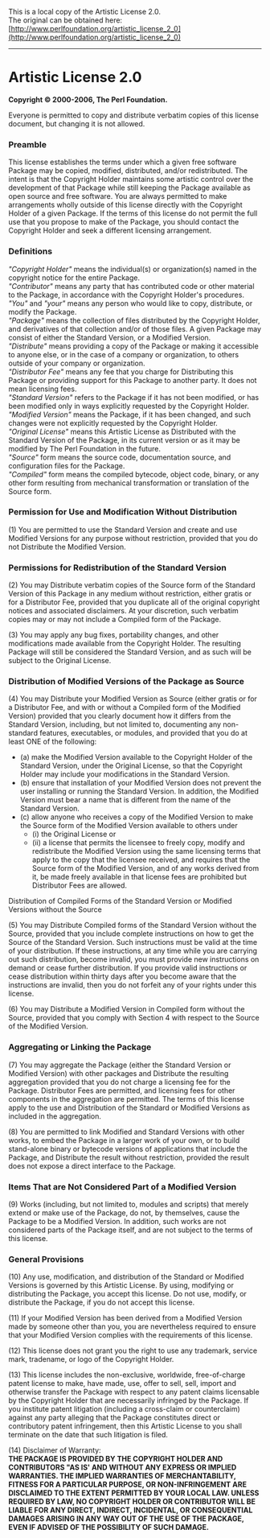 This is a local copy of the Artistic License 2.0.  
The original can be obtained here: [http://www.perlfoundation.org/artistic_license_2_0](http://www.perlfoundation.org/artistic_license_2_0)

--------------------------------------------------------------------------------

# Artistic License 2.0

**Copyright © 2000-2006, The Perl Foundation.**

Everyone is permitted to copy and distribute verbatim copies of this license document, but changing it is not allowed.

### Preamble

This license establishes the terms under which a given free software Package may be copied, modified, distributed, and/or redistributed. The intent is that the Copyright Holder maintains some artistic control over the development of that Package while still keeping the Package available as open source and free software.
You are always permitted to make arrangements wholly outside of this license directly with the Copyright Holder of a given Package. If the terms of this license do not permit the full use that you propose to make of the Package, you should contact the Copyright Holder and seek a different licensing arrangement.

### Definitions

*"Copyright Holder"* means the individual(s) or organization(s) named in the copyright notice for the entire Package.  
*"Contributor"* means any party that has contributed code or other material to the Package, in accordance with the Copyright Holder's procedures.  
*"You"* and *"your"* means any person who would like to copy, distribute, or modify the Package.  
*"Package"* means the collection of files distributed by the Copyright Holder, and derivatives of that collection and/or of those files. A given Package may consist of either the Standard Version, or a Modified Version.  
*"Distribute"* means providing a copy of the Package or making it accessible to anyone else, or in the case of a company or organization, to others outside of your company or organization.  
*"Distributor Fee"* means any fee that you charge for Distributing this Package or providing support for this Package to another party. It does not mean licensing fees.  
*"Standard Version"* refers to the Package if it has not been modified, or has been modified only in ways explicitly requested by the Copyright Holder.  
*"Modified Version"* means the Package, if it has been changed, and such changes were not explicitly requested by the Copyright Holder.  
*"Original License"* means this Artistic License as Distributed with the Standard Version of the Package, in its current version or as it may be modified by The Perl Foundation in the future.  
*"Source"* form means the source code, documentation source, and configuration files for the Package.  
*"Compiled"* form means the compiled bytecode, object code, binary, or any other form resulting from mechanical transformation or translation of the Source form.  

### Permission for Use and Modification Without Distribution

(1) You are permitted to use the Standard Version and create and use Modified Versions for any purpose without restriction, provided that you do not Distribute the Modified Version.

### Permissions for Redistribution of the Standard Version

(2) You may Distribute verbatim copies of the Source form of the Standard Version of this Package in any medium without restriction, either gratis or for a Distributor Fee, provided that you duplicate all of the original copyright notices and associated disclaimers. At your discretion, such verbatim copies may or may not include a Compiled form of the Package.

(3) You may apply any bug fixes, portability changes, and other modifications made available from the Copyright Holder. The resulting Package will still be considered the Standard Version, and as such will be subject to the Original License.

### Distribution of Modified Versions of the Package as Source

(4) You may Distribute your Modified Version as Source (either gratis or for a Distributor Fee, and with or without a Compiled form of the Modified Version) provided that you clearly document how it differs from the Standard Version, including, but not limited to, documenting any non-standard features, executables, or modules, and provided that you do at least ONE of the following:

 - (a) make the Modified Version available to the Copyright Holder of the Standard Version, under the Original License, so that the Copyright Holder may include your modifications in the Standard Version.
 - (b) ensure that installation of your Modified Version does not prevent the user installing or running the Standard Version. In addition, the Modified Version must bear a name that is different from the name of the Standard Version.
 - (c) allow anyone who receives a copy of the Modified Version to make the Source form of the Modified Version available to others under
    - (i) the Original License or
    - (ii) a license that permits the licensee to freely copy, modify and redistribute the Modified Version using the same licensing terms that apply to the copy that the licensee received, and requires that the Source form of the Modified Version, and of any works derived from it, be made freely available in that license fees are prohibited but Distributor Fees are allowed.

Distribution of Compiled Forms of the Standard Version or Modified Versions without the Source

(5) You may Distribute Compiled forms of the Standard Version without the Source, provided that you include complete instructions on how to get the Source of the Standard Version. Such instructions must be valid at the time of your distribution. If these instructions, at any time while you are carrying out such distribution, become invalid, you must provide new instructions on demand or cease further distribution. If you provide valid instructions or cease distribution within thirty days after you become aware that the instructions are invalid, then you do not forfeit any of your rights under this license.

(6) You may Distribute a Modified Version in Compiled form without the Source, provided that you comply with Section 4 with respect to the Source of the Modified Version.

### Aggregating or Linking the Package

(7) You may aggregate the Package (either the Standard Version or Modified Version) with other packages and Distribute the resulting aggregation provided that you do not charge a licensing fee for the Package. Distributor Fees are permitted, and licensing fees for other components in the aggregation are permitted. The terms of this license apply to the use and Distribution of the Standard or Modified Versions as included in the aggregation.

(8) You are permitted to link Modified and Standard Versions with other works, to embed the Package in a larger work of your own, or to build stand-alone binary or bytecode versions of applications that include the Package, and Distribute the result without restriction, provided the result does not expose a direct interface to the Package.

### Items That are Not Considered Part of a Modified Version

(9) Works (including, but not limited to, modules and scripts) that merely extend or make use of the Package, do not, by themselves, cause the Package to be a Modified Version. In addition, such works are not considered parts of the Package itself, and are not subject to the terms of this license.

### General Provisions

(10) Any use, modification, and distribution of the Standard or Modified Versions is governed by this Artistic License. By using, modifying or distributing the Package, you accept this license. Do not use, modify, or distribute the Package, if you do not accept this license.

(11) If your Modified Version has been derived from a Modified Version made by someone other than you, you are nevertheless required to ensure that your Modified Version complies with the requirements of this license.

(12) This license does not grant you the right to use any trademark, service mark, tradename, or logo of the Copyright Holder.

(13) This license includes the non-exclusive, worldwide, free-of-charge patent license to make, have made, use, offer to sell, sell, import and otherwise transfer the Package with respect to any patent claims licensable by the Copyright Holder that are necessarily infringed by the Package. If you institute patent litigation (including a cross-claim or counterclaim) against any party alleging that the Package constitutes direct or contributory patent infringement, then this Artistic License to you shall terminate on the date that such litigation is filed.

(14) Disclaimer of Warranty:  
**THE PACKAGE IS PROVIDED BY THE COPYRIGHT HOLDER AND CONTRIBUTORS "AS IS' AND WITHOUT ANY EXPRESS OR IMPLIED WARRANTIES. THE IMPLIED WARRANTIES OF MERCHANTABILITY, FITNESS FOR A PARTICULAR PURPOSE, OR NON-INFRINGEMENT ARE DISCLAIMED TO THE EXTENT PERMITTED BY YOUR LOCAL LAW. UNLESS REQUIRED BY LAW, NO COPYRIGHT HOLDER OR CONTRIBUTOR WILL BE LIABLE FOR ANY DIRECT, INDIRECT, INCIDENTAL, OR CONSEQUENTIAL DAMAGES ARISING IN ANY WAY OUT OF THE USE OF THE PACKAGE, EVEN IF ADVISED OF THE POSSIBILITY OF SUCH DAMAGE.**